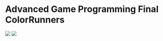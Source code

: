 # Advanced Game Programming Final ColorRunners

<img src="[gorsel-link](https://raw.githubusercontent.com/Serdar-Erdem/Advanced_Game_Prog_Final-ColorRunners/main/Image2.png)" width="auto">

<img src="[gorsel-link](https://raw.githubusercontent.com/Serdar-Erdem/Advanced_Game_Prog_Final-ColorRunners/main/Image1.png)" width="auto">
